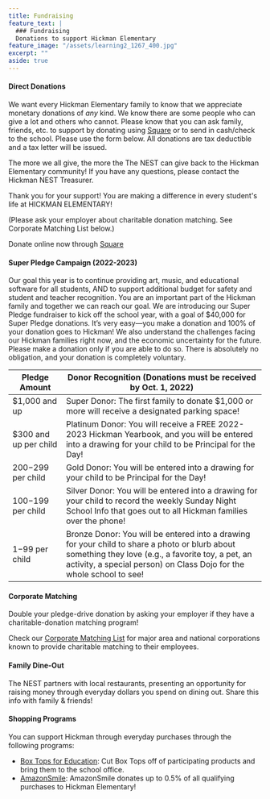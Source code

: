 ```yaml
---
title: Fundraising
feature_text: |
  ### Fundraising
  Donations to support Hickman Elementary
feature_image: "/assets/learning2_1267_400.jpg"
excerpt: ""
aside: true
---
```


#### Direct Donations

We want every Hickman Elementary family to know that we appreciate monetary donations of *any* kind. We know there are some people who can give a lot and others who cannot. Please know that you can ask family, friends, etc. to support by donating using [Square](https://hickman-nest.square.site) or to send in cash/check to the school. Please use the form below. All donations are tax deductible and a tax letter will be issued.  

The more we all give, the more the The NEST can give back to the Hickman Elementary community! If you have any questions, please contact the Hickman NEST Treasurer.  

Thank you for your support! You are making a difference in every student's life at HICKMAN ELEMENTARY!  

(Please ask your employer about charitable donation matching. See Corporate Matching List below.)  

Donate online now through [Square](https://hickman-nest.square.site)  

#### Super Pledge Campaign (2022-2023)

Our goal this year is to continue providing art, music, and educational software for all students, AND to support additional budget for safety and student and teacher recognition. You are an important part of the Hickman family and together we can reach our goal. We are introducing our Super Pledge fundraiser to kick off the school year, with a goal of $40,000 for Super Pledge donations. It’s very easy—you make a donation and 100% of your donation goes to Hickman! We also understand the challenges facing our Hickman families right now, and the economic uncertainty for the future. Please make a donation only if you are able to do so. There is absolutely no obligation, and your donation is completely voluntary.

| Pledge Amount         | Donor Recognition (Donations must be received by Oct. 1, 2022)                                                                                                                                                              |
|-----------------------|-----------------------------------------------------------------------------------------------------------------------------------------------------------------------------------------------------------------------------|
| $1,000 and up         | Super Donor: The first family to donate $1,000 or more will receive a designated parking space!                                                                                                                             |
| $300 and up per child | Platinum Donor: You will receive a FREE 2022-2023 Hickman Yearbook, and you will be entered into a drawing for your child to be Principal for the Day!                                                                      |
| $200-$299 per child   | Gold Donor: You will be entered into a drawing for your child to be Principal for the Day!                                                                                                                                  |
| $100-$199 per child   | Silver Donor: You will be entered into a drawing for your child to record the weekly Sunday Night School Info that goes out to all Hickman families over the phone!                                                         |
| $1-$99 per child      | Bronze Donor: You will be entered into a drawing for your child to share a photo or blurb about something they love (e.g., a favorite toy, a pet, an activity, a special person) on Class Dojo for the whole school to see! |

#### Corporate Matching

Double your pledge-drive donation by asking your employer if they have a charitable-donation matching program!

Check our [Corporate Matching List](https://www.hickmannest.com/_files/ugd/4d719d_acb61f4626a74bd6bc7fc17091600e77.pdf) for major area and national corporations known to provide charitable matching to their employees.

#### Family Dine-Out

The NEST partners with local restaurants, presenting an opportunity for raising money through everyday dollars you spend on dining out. Share this info with family & friends!

#### Shopping Programs

You can support Hickman through everyday purchases through the following programs:
* [Box Tops for Education](https://www.boxtops4education.com/about/history): Cut Box Tops off of participating products and bring them to the school office.
* [AmazonSmile](https://smile.amazon.com): AmazonSmile donates up to 0.5% of all qualifying purchases to Hickman Elementary!

